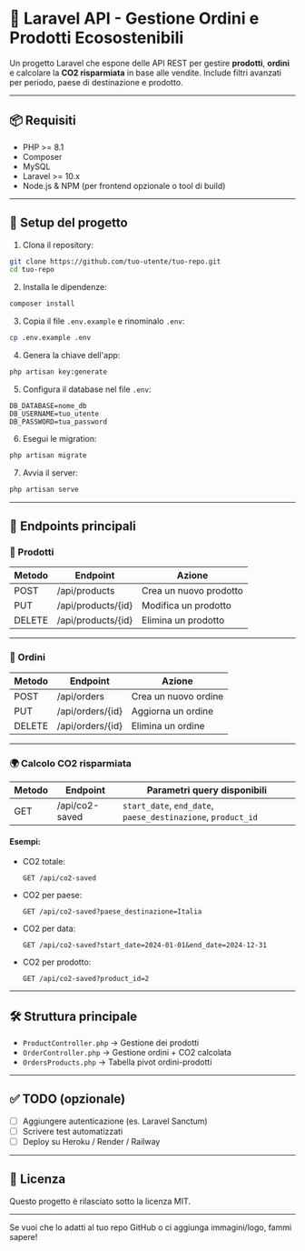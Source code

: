 # 🌱 Laravel API - Gestione Ordini e Prodotti Ecosostenibili

Un progetto Laravel che espone delle API REST per gestire **prodotti**, **ordini** e calcolare la **CO2 risparmiata** in base alle vendite. Include filtri avanzati per periodo, paese di destinazione e prodotto.

---

## 📦 Requisiti

- PHP >= 8.1
- Composer
- MySQL
- Laravel >= 10.x
- Node.js & NPM (per frontend opzionale o tool di build)

---

## 🚀 Setup del progetto

1. Clona il repository:

```bash
git clone https://github.com/tuo-utente/tuo-repo.git
cd tuo-repo
```

2. Installa le dipendenze:

```bash
composer install
```

3. Copia il file `.env.example` e rinominalo `.env`:

```bash
cp .env.example .env
```

4. Genera la chiave dell'app:

```bash
php artisan key:generate
```

5. Configura il database nel file `.env`:

```env
DB_DATABASE=nome_db
DB_USERNAME=tuo_utente
DB_PASSWORD=tua_password
```

6. Esegui le migration:

```bash
php artisan migrate
```

7. Avvia il server:

```bash
php artisan serve
```

---

## 📡 Endpoints principali

### 📁 Prodotti

| Metodo | Endpoint         | Azione                        |
|--------|------------------|-------------------------------|
| POST   | /api/products     | Crea un nuovo prodotto        |
| PUT    | /api/products/{id}| Modifica un prodotto          |
| DELETE | /api/products/{id}| Elimina un prodotto           |

---

### 📁 Ordini

| Metodo | Endpoint         | Azione                        |
|--------|------------------|-------------------------------|
| POST   | /api/orders       | Crea un nuovo ordine          |
| PUT    | /api/orders/{id}  | Aggiorna un ordine            |
| DELETE | /api/orders/{id}  | Elimina un ordine             |

---

### 🌍 Calcolo CO2 risparmiata

| Metodo | Endpoint              | Parametri query disponibili                       |
|--------|-----------------------|---------------------------------------------------|
| GET    | /api/co2-saved        | `start_date`, `end_date`, `paese_destinazione`, `product_id` |

#### Esempi:

- CO2 totale:
  ```
  GET /api/co2-saved
  ```

- CO2 per paese:
  ```
  GET /api/co2-saved?paese_destinazione=Italia
  ```

- CO2 per data:
  ```
  GET /api/co2-saved?start_date=2024-01-01&end_date=2024-12-31
  ```

- CO2 per prodotto:
  ```
  GET /api/co2-saved?product_id=2
  ```

---

## 🛠 Struttura principale

- `ProductController.php` → Gestione dei prodotti
- `OrderController.php` → Gestione ordini + CO2 calcolata
- `OrdersProducts.php` → Tabella pivot ordini-prodotti

---

## ✅ TODO (opzionale)

- [ ] Aggiungere autenticazione (es. Laravel Sanctum)
- [ ] Scrivere test automatizzati
- [ ] Deploy su Heroku / Render / Railway

---

## 📜 Licenza

Questo progetto è rilasciato sotto la licenza MIT.

---

Se vuoi che lo adatti al tuo repo GitHub o ci aggiunga immagini/logo, fammi sapere!

